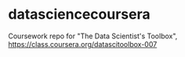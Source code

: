 datasciencecoursera
===================

Coursework repo for "The Data Scientist's Toolbox", https://class.coursera.org/datascitoolbox-007
